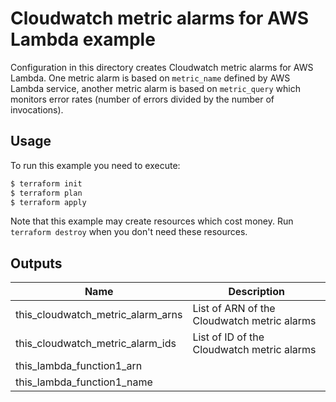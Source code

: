 # Cloudwatch metric alarms for AWS Lambda example

Configuration in this directory creates Cloudwatch metric alarms for AWS Lambda. One metric alarm is based on `metric_name` defined by AWS Lambda service, another metric alarm is based on `metric_query` which monitors error rates (number of errors divided by the number of invocations).

## Usage

To run this example you need to execute:

```bash
$ terraform init
$ terraform plan
$ terraform apply
```

Note that this example may create resources which cost money. Run `terraform destroy` when you don't need these resources.

<!-- BEGINNING OF PRE-COMMIT-TERRAFORM DOCS HOOK -->
## Outputs

| Name | Description |
|------|-------------|
| this\_cloudwatch\_metric\_alarm\_arns | List of ARN of the Cloudwatch metric alarms |
| this\_cloudwatch\_metric\_alarm\_ids | List of ID of the Cloudwatch metric alarms |
| this\_lambda\_function1\_arn |  |
| this\_lambda\_function1\_name |  |

<!-- END OF PRE-COMMIT-TERRAFORM DOCS HOOK -->
